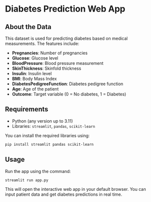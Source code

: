 # Diabetes Prediction Web App

## About the Data

This dataset is used for predicting diabetes based on medical measurements. The features include:

* **Pregnancies**: Number of pregnancies
* **Glucose**: Glucose level
* **BloodPressure**: Blood pressure measurement
* **SkinThickness**: Skinfold thickness
* **Insulin**: Insulin level
* **BMI**: Body Mass Index
* **DiabetesPedigreeFunction**: Diabetes pedigree function
* **Age**: Age of the patient
* **Outcome**: Target variable (0 = No diabetes, 1 = Diabetes)

## Requirements

* Python (any version up to 3.11)
* Libraries: `streamlit`, `pandas`, `scikit-learn`

You can install the required libraries using:

```bash
pip install streamlit pandas scikit-learn
```

## Usage

Run the app using the command:

```bash
streamlit run app.py
```

This will open the interactive web app in your default browser. You can input patient data and get diabetes predictions in real time.